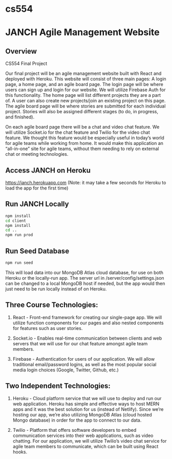 # cs554

# JANCH Agile Management Website

## Overview

CS554 Final Project

Our final project will be an agile management website built with React and deployed with Heroku. This website will consist of three main pages: A login page, a home page, and an agile board page. The login page will be where users can sign up and login for our website. We will utilize Firebase Auth for this functionality. The home page will list different projects they are a part of. A user can also create new projects/join an existing project on this page. The agile board page will be where stories are submitted for each individual project. Stories will also be assigned different stages (to do, in progress, and finished).

On each agile board page there will be a chat and video chat feature. We will utilize Socket.io for the chat feature and Twilio for the video chat feature. We thought this feature would be especially useful in today’s world for agile teams while working from home. It would make this application an “all-in-one” site for agile teams, without them needing to rely on external chat or meeting technologies.

## Access JANCH on Heroku

https://janch.herokuapp.com (Note: it may take a few seconds for Heroku to load the app for the first time)

## Run JANCH Locally

```bash
npm install
cd client
npm install
cd ..
npm run prod
```

## Run Seed Database

```bash
npm run seed
```

This will load data into our MongoDB Atlas cloud database, for use on both Heroku or the locally-run app. The server url in
/server/config/settings.json can be changed to a local MongoDB host if needed, but the app would then just need to be run locally
instead of on Heroku.

## Three Course Technologies:

1. React - Front-end framework for creating our single-page app. We will utilize function components for our pages and also nested components for features such as user stories.

2. Socket.io - Enables real-time communication between clients and web servers that we will use for our chat feature amongst agile team members.

3. Firebase - Authentication for users of our application. We will allow traditional email/password logins, as well as the most popular social media login choices (Google, Twitter, Github, etc.)

## Two Independent Technologies:

1. Heroku - Cloud platform service that we will use to deploy and run our web application. Heroku has simple and effective ways to host MERN apps and it was the best solution for us (instead of Netlify). Since we’re hosting our app, we’re also utilizing MongoDB Atlas (cloud hosted Mongo database) in order for the app to connect to our data.

2. Twilio - Platform that offers software developers to embed communication services into their web applications, such as video chatting. For our application, we will utilize Twilio’s video chat service for agile team members to communicate, which can be built using React hooks.
